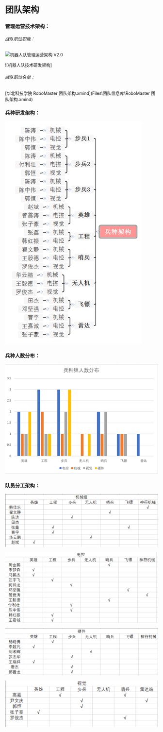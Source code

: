 # 团队架构

### 管理运营技术架构：

###### 战队职位职能：

<img src="Pictures\团队信息库\机器人队管理运营架构 V2.0.png" alt="机器人队管理运营架构 V2.0" style="zoom:;" />



![机器人队技术研发架构]
###### 战队职位名单：

 [华北科技学院 RoboMaster 团队架构.xmind](Files\团队信息库\RoboMaster 团队架构.xmind) 

### 兵种研发架构：

![华北科技学院 RoboMaster 兵种架构](Pictures/团队构架/兵种构架.png)

### 兵种人数分布：

![兵种组人数分布](Pictures/兵种人数分布/兵种人数分布.png)

### 队员分工架构：

![人员分工—机械组](Pictures/团队构架/机械.png)

![人员分工—电控组](Pictures/团队构架/电控.png)

![人员分工—硬件组](Pictures/团队构架/硬件.png)

![人员分工—视觉组](Pictures/团队构架/视觉.png)



